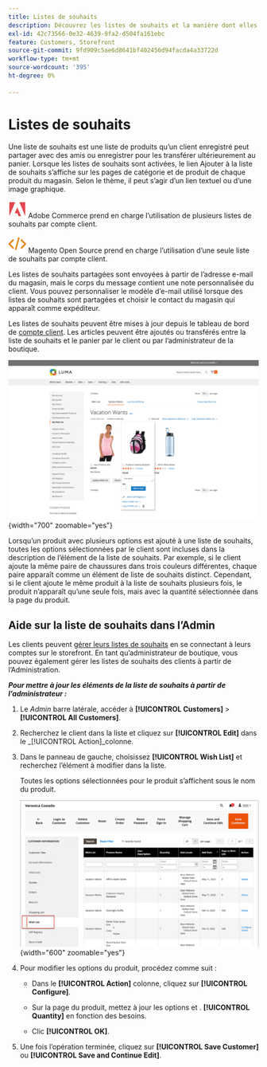 ```yaml
---
title: Listes de souhaits
description: Découvrez les listes de souhaits et la manière dont elles peuvent enrichir l’expérience d’achat et promouvoir davantage de ventes.
exl-id: 42c73566-0e32-4639-9fa2-d504fa161ebc
feature: Customers, Storefront
source-git-commit: 9fd909c5ae6d8641bf402456d94facda4a33722d
workflow-type: tm+mt
source-wordcount: '395'
ht-degree: 0%

---
```


# Listes de souhaits

Une liste de souhaits est une liste de produits qu’un client enregistré peut partager avec des amis ou enregistrer pour les transférer ultérieurement au panier. Lorsque les listes de souhaits sont activées, le lien Ajouter à la liste de souhaits s’affiche sur les pages de catégorie et de produit de chaque produit du magasin. Selon le thème, il peut s’agir d’un lien textuel ou d’une image graphique.

![Adobe Commerce](../assets/adobe-logo.svg) Adobe Commerce prend en charge l’utilisation de plusieurs listes de souhaits par compte client.

![Magento Open Source](../assets/open-source.svg) Magento Open Source prend en charge l’utilisation d’une seule liste de souhaits par compte client.

Les listes de souhaits partagées sont envoyées à partir de l’adresse e-mail du magasin, mais le corps du message contient une note personnalisée du client. Vous pouvez personnaliser le modèle d’e-mail utilisé lorsque des listes de souhaits sont partagées et choisir le contact du magasin qui apparaît comme expéditeur.

Les listes de souhaits peuvent être mises à jour depuis le tableau de bord de [compte client](../customers/account-dashboard.md). Les articles peuvent être ajoutés ou transférés entre la liste de souhaits et le panier par le client ou par l’administrateur de la boutique.

![Exemple de storefront - Ma liste de souhaits](./assets/storefront-my-wishlist.png){width="700" zoomable="yes"}

Lorsqu’un produit avec plusieurs options est ajouté à une liste de souhaits, toutes les options sélectionnées par le client sont incluses dans la description de l’élément de la liste de souhaits. Par exemple, si le client ajoute la même paire de chaussures dans trois couleurs différentes, chaque paire apparaît comme un élément de liste de souhaits distinct. Cependant, si le client ajoute le même produit à la liste de souhaits plusieurs fois, le produit n’apparaît qu’une seule fois, mais avec la quantité sélectionnée dans la page du produit.

## Aide sur la liste de souhaits dans l’Admin

Les clients peuvent [gérer leurs listes de souhaits](wishlist-storefront.md) en se connectant à leurs comptes sur le storefront. En tant qu’administrateur de boutique, vous pouvez également gérer les listes de souhaits des clients à partir de l’Administration.

**_Pour mettre à jour les éléments de la liste de souhaits à partir de l’administrateur :_**

1. Le _Admin_ barre latérale, accéder à **[!UICONTROL Customers]** > **[!UICONTROL All Customers]**.

1. Recherchez le client dans la liste et cliquez sur **[!UICONTROL Edit]** dans le _[!UICONTROL Action]_colonne.

1. Dans le panneau de gauche, choisissez **[!UICONTROL Wish List]** et recherchez l’élément à modifier dans la liste.

   Toutes les options sélectionnées pour le produit s’affichent sous le nom du produit.

   ![Administrateur Commerce - Liste de souhaits du client](./assets/customer-wishlist-edit-admin.png){width="600" zoomable="yes"}

1. Pour modifier les options du produit, procédez comme suit :

   - Dans le **[!UICONTROL Action]** colonne, cliquez sur **[!UICONTROL Configure]**.

   - Sur la page du produit, mettez à jour les options et . **[!UICONTROL Quantity]** en fonction des besoins.

   - Clic **[!UICONTROL OK]**.

1. Une fois l’opération terminée, cliquez sur **[!UICONTROL Save Customer]** ou **[!UICONTROL Save and Continue Edit]**.
